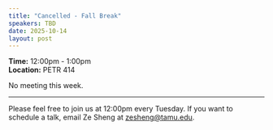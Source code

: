 ```yaml
---
title: "Cancelled - Fall Break"
speakers: TBD
date: 2025-10-14
layout: post
---
```


**Time:** 12:00pm - 1:00pm  
**Location:** PETR 414

No meeting this week.

---

Please feel free to join us at 12:00pm every Tuesday. If you want to schedule a talk, email Ze Sheng at zesheng@tamu.edu.
